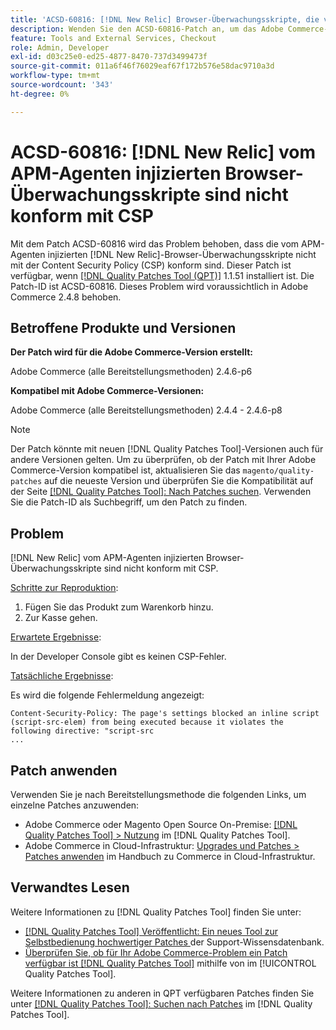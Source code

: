 ```yaml
---
title: 'ACSD-60816: [!DNL New Relic] Browser-Überwachungsskripte, die vom APM-Agent eingefügt werden, sind nicht konform mit CSP'
description: Wenden Sie den ACSD-60816-Patch an, um das Adobe Commerce-Problem zu beheben, bei dem die  [!DNL New Relic] -Browser-Überwachungsskripte, die vom APM-Agenten injiziert werden, nicht mit der Content Security Policy (CSP) konform sind und ihre Ausführung verhindern.
feature: Tools and External Services, Checkout
role: Admin, Developer
exl-id: d03c25e0-ed25-4877-8470-737d3499473f
source-git-commit: 011a6f46f76029eaf67f172b576e58dac9710a3d
workflow-type: tm+mt
source-wordcount: '343'
ht-degree: 0%

---
```


# ACSD-60816: [!DNL New Relic] vom APM-Agenten injizierten Browser-Überwachungsskripte sind nicht konform mit CSP

Mit dem Patch ACSD-60816 wird das Problem behoben, dass die vom APM-Agenten injizierten [!DNL New Relic]-Browser-Überwachungsskripte nicht mit der Content Security Policy (CSP) konform sind. Dieser Patch ist verfügbar, wenn [[!DNL Quality Patches Tool (QPT)]](https://experienceleague.adobe.com/en/docs/commerce-operations/tools/quality-patches-tool/quality-patches-tool-to-self-serve-quality-patches) 1.1.51 installiert ist. Die Patch-ID ist ACSD-60816. Dieses Problem wird voraussichtlich in Adobe Commerce 2.4.8 behoben.

## Betroffene Produkte und Versionen

**Der Patch wird für die Adobe Commerce-Version erstellt:**

Adobe Commerce (alle Bereitstellungsmethoden) 2.4.6-p6

**Kompatibel mit Adobe Commerce-Versionen:**

Adobe Commerce (alle Bereitstellungsmethoden) 2.4.4 - 2.4.6-p8

>[!NOTE]
>
>Der Patch könnte mit neuen [!DNL Quality Patches Tool]-Versionen auch für andere Versionen gelten. Um zu überprüfen, ob der Patch mit Ihrer Adobe Commerce-Version kompatibel ist, aktualisieren Sie das `magento/quality-patches` auf die neueste Version und überprüfen Sie die Kompatibilität auf der Seite [[!DNL Quality Patches Tool]: Nach Patches suchen](https://experienceleague.adobe.com/tools/commerce-quality-patches/index.html). Verwenden Sie die Patch-ID als Suchbegriff, um den Patch zu finden.

## Problem

[!DNL New Relic] vom APM-Agenten injizierten Browser-Überwachungsskripte sind nicht konform mit CSP.

<u>Schritte zur Reproduktion</u>:

1. Fügen Sie das Produkt zum Warenkorb hinzu.
1. Zur Kasse gehen.

<u>Erwartete Ergebnisse</u>:

In der Developer Console gibt es keinen CSP-Fehler.

<u>Tatsächliche Ergebnisse</u>:

Es wird die folgende Fehlermeldung angezeigt:

```
Content-Security-Policy: The page's settings blocked an inline script (script-src-elem) from being executed because it violates the following directive: "script-src 
...
```

## Patch anwenden

Verwenden Sie je nach Bereitstellungsmethode die folgenden Links, um einzelne Patches anzuwenden:

* Adobe Commerce oder Magento Open Source On-Premise: [[!DNL Quality Patches Tool] > Nutzung](/help/tools/quality-patches-tool/usage.md) im [!DNL Quality Patches Tool].
* Adobe Commerce in Cloud-Infrastruktur: [Upgrades und Patches > Patches anwenden](https://experienceleague.adobe.com/docs/commerce-cloud-service/user-guide/develop/upgrade/apply-patches.html) im Handbuch zu Commerce in Cloud-Infrastruktur.

## Verwandtes Lesen

Weitere Informationen zu [!DNL Quality Patches Tool] finden Sie unter:

* [[!DNL Quality Patches Tool] Veröffentlicht: Ein neues Tool zur Selbstbedienung hochwertiger Patches ](https://experienceleague.adobe.com/en/docs/commerce-operations/tools/quality-patches-tool/quality-patches-tool-to-self-serve-quality-patches) der Support-Wissensdatenbank.
* [Überprüfen Sie, ob für Ihr Adobe Commerce-Problem ein Patch verfügbar ist [!DNL Quality Patches Tool]](/help/tools/quality-patches-tool/patches-available-in-qpt/check-patch-for-magento-issue-with-magento-quality-patches.md) mithilfe von im [!UICONTROL Quality Patches Tool].


Weitere Informationen zu anderen in QPT verfügbaren Patches finden Sie unter [[!DNL Quality Patches Tool]: Suchen nach Patches](https://experienceleague.adobe.com/tools/commerce-quality-patches/index.html) im [!DNL Quality Patches Tool].
